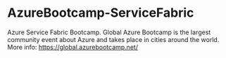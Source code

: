# AzureBootcamp-ServiceFabric
Azure Service Fabric Bootcamp. Global Azure Bootcamp is the largest community event about Azure and takes place in cities around the world. More info: https://global.azurebootcamp.net/
